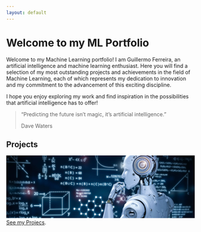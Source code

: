 ```yaml
---
layout: default
---
```


# Welcome to my ML Portfolio

Welcome to my Machine Learning portfolio! I am Guillermo Ferreira, an artificial intelligence and machine learning enthusiast. Here you will find a selection of my most outstanding projects and achievements in the field of Machine Learning, each of which represents my dedication to innovation and my commitment to the advancement of this exciting discipline.

I hope you enjoy exploring my work and find inspiration in the possibilities that artificial intelligence has to offer!




> “Predicting the future isn’t magic, it’s artificial intelligence.”
>
> Dave Waters




## Projects
![Octocat](https://github.com/GuilleFerreira/Machine-Learning-Portfolio/blob/main/assets/img/projects/projects.png?raw=true)
[See my Projecs](./projects.html).

